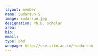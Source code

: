 ```yaml
---
layout: member
name: Sudarsun S
image: sudarsun.jpg
designation: Ph.D. scholar
area:
bio:
email:
type: phd
webpage: http://cse.iitm.ac.in/~sudarsun
---
```

